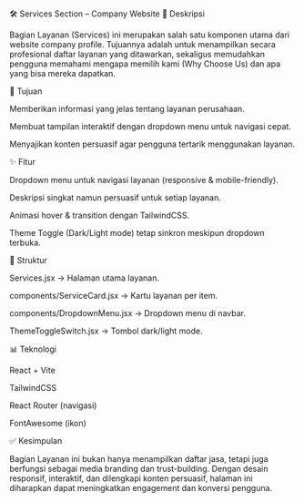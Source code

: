 🛠️ Services Section – Company Website
📌 Deskripsi

Bagian Layanan (Services) ini merupakan salah satu komponen utama dari website company profile. Tujuannya adalah untuk menampilkan secara profesional daftar layanan yang ditawarkan, sekaligus memudahkan pengguna memahami mengapa memilih kami (Why Choose Us) dan apa yang bisa mereka dapatkan.

🎯 Tujuan

Memberikan informasi yang jelas tentang layanan perusahaan.

Membuat tampilan interaktif dengan dropdown menu untuk navigasi cepat.

Menyajikan konten persuasif agar pengguna tertarik menggunakan layanan.

✨ Fitur

Dropdown menu untuk navigasi layanan (responsive & mobile-friendly).

Deskripsi singkat namun persuasif untuk setiap layanan.

Animasi hover & transition dengan TailwindCSS.

Theme Toggle (Dark/Light mode) tetap sinkron meskipun dropdown terbuka.

📂 Struktur

Services.jsx → Halaman utama layanan.

components/ServiceCard.jsx → Kartu layanan per item.

components/DropdownMenu.jsx → Dropdown menu di navbar.

ThemeToggleSwitch.jsx → Tombol dark/light mode.

📊 Teknologi

React + Vite

TailwindCSS

React Router (navigasi)

FontAwesome (ikon)

✅ Kesimpulan

Bagian Layanan ini bukan hanya menampilkan daftar jasa, tetapi juga berfungsi sebagai media branding dan trust-building. Dengan desain responsif, interaktif, dan dilengkapi konten persuasif, halaman ini diharapkan dapat meningkatkan engagement dan konversi pengguna.
